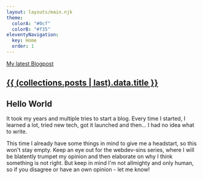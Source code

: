 ```yaml
---
layout: layouts/main.njk
theme:
  colorA: "#0cf"
  colorB: "#f35"
eleventyNavigation:
  key: Home
  order: 1
---
```

<section class="devider">
  <a href="{{ (collections.posts | last).url }}">
    <div class="content">
      <span class="underline_fancy">My latest Blogpost</span>
      <h1>{{ (collections.posts | last).data.title }}</h1>
    </div>
  </a>
</section>
<main>
  <div class="content">
    <article>

# Hello World

It took my years and multiple tries to start a blog. Every time I started, I learned a lot, tried new tech, got it launched and then... I had no idea what to write.

This time I already have some things in mind to give me a headstart, so this won't stay empty. Keep an eye out for the webdev-sins series, where I will be blatently trumpet my opinion and then elaborate on why I think something is not right. But keep in mind I'm not allmighty and only human, so if you disagree or have an own opinion - let me know!

  </article>
  </div>
</main>
